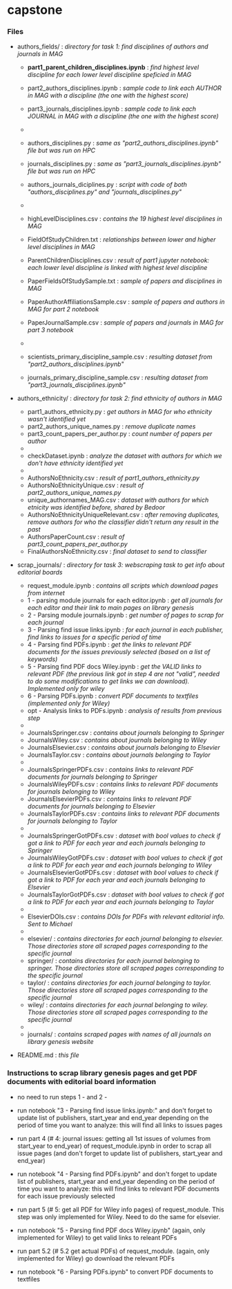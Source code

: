 # capstone

### Files

* authors_fields/ : *directory for task 1: find disciplines of authors and journals in MAG*
    * **part1_parent_children_disciplines.ipynb** : *find highest level discipline for each lower level discipline speficied in MAG*  
      
    * part2_authors_disciplines.ipynb : *sample code to link each AUTHOR in MAG with a discipline (the one with the highest score)*
    * part3_journals_disciplines.ipynb : *sample code to link each JOURNAL in MAG with a discipline (the one with the highest score)* 
    * 
    * authors_disciplines.py : *same as "part2_authors_disciplines.ipynb" file but was run on HPC*
    * journals_disciplines.py : *same as "part3_journals_disciplines.ipynb" file but was run on HPC*
    * authors_journals_diciplines.py : *script with code of both "authors_disciplines.py" and "journals_disciplines.py"* 
    * 
    * highLevelDisciplines.csv : *contains the 19 highest level disciplines in MAG*
    * FieldOfStudyChildren.txt : *relationships between lower and higher level disciplines in MAG*
    * ParentChildrenDisciplines.csv : *result of part1 jupyter notebook: each lower level discipline is linked with highest level discipline*
    * PaperFieldsOfStudySample.txt : *sample of papers and disciplines in MAG*
    * PaperAuthorAffiliationsSample.csv : *sample of papers and authors in MAG for part 2 notebook*
    * PaperJournalSample.csv : *sample of papers and journals in MAG for part 3 notebook* 
    * 
    * scientists_primary_discipline_sample.csv : *resulting dataset from "part2_authors_disciplines.ipynb"*
    * journals_primary_discipline_sample.csv : *resulting dataset from "part3_journals_disciplines.ipynb"*

* authors_ethnicity/ : *directory for task 2: find ethnicity of authors in MAG*
    * part1_authors_ethnicity.py : *get authors in MAG for who ethnicity wasn't identified yet*
    * part2_authors_unique_names.py : *remove duplicate names*
    * part3_count_papers_per_author.py : *count number of papers per author*
    * 
    * checkDataset.ipynb : *analyze the dataset with authors for which we don't have ethnicity identified yet*
    * 
    * AuthorsNoEthnicity.csv : *result of part1_authors_ethnicity.py*
    * AuthorsNoEthnicityUnique.csv : *result of part2_authors_unique_names.py*
    * unique_authornames_MAG.csv : *dataset with authors for which etnicity was identified before, shared by Bedoor*
    * AuthorsNoEthnicityUniqueRelevant.csv : *after removing duplicates, remove authors for who the classifier didn't return any result in the past*
    * AuthorsPaperCount.csv : *result of part3_count_papers_per_author.py*
    * FinalAuthorsNoEthnicity.csv : *final dataset to send to classifier*

* scrap_journals/ : *directory for task 3: webscraping task to get info about editorial boards*
    * request_module.ipynb : *contains all scripts which download pages from internet*
    * 1 - parsing module journals for each editor.ipynb : *get all journals for each editor and their link to main pages on library genesis*
    * 2 - Parsing module journals.ipynb : *get number of pages to scrap for each journal*
    * 3 - Parsing find issue links.ipynb : *for each journal in each publisher, find links to issues for a specific period of time*
    * 4 - Parsing find PDFs.ipynb : *get the links to relevant PDF documents for the issues previously selected (based on a list of keywords)*
    * 5 - Parsing find PDF docs Wiley.ipynb : *get the VALID links to relevant PDF (the previous link got in step 4 are not "valid", needed to do some modifications to get links we can download). Implemented only for wiley*
    * 6 - Parsing PDFs.ipynb : *convert PDF documents to textfiles (implemented only for Wiley)*
    * opt - Analysis links to PDFs.ipynb : *analysis of results from previous step*
    * 
    * JournalsSpringer.csv : *contains about journals belonging to Springer*
    * JournalsWiley.csv : *contains about journals belonging to Wiley*
    * JournalsElsevier.csv : *contains about journals belonging to Elsevier*
    * JournalsTaylor.csv : *contains about journals belonging to Taylor*
    * 
    * JournalsSpringerPDFs.csv : *contains links to relevant PDF documents for journals belonging to Springer*
    * JournalsWileyPDFs.csv : *contains links to relevant PDF documents for journals belonging to Wiley*
    * JournalsElsevierPDFs.csv : *contains links to relevant PDF documents for  journals belonging to Elsevier*
    * JournalsTaylorPDFs.csv : *contains links to relevant PDF documents for  journals belonging to Taylor*
    * 
    * JournalsSpringerGotPDFs.csv : *dataset with bool values to check if got a link to PDF for each year and each journals belonging to Springer*
    * JournalsWileyGotPDFs.csv : *dataset with bool values to check if got a link to PDF for each year and each journals belonging to Wiley*
    * JournalsElsevierGotPDFs.csv : *dataset with bool values to check if got a link to PDF for each year and each journals belonging to Elsevier*
    * JournalsTaylorGotPDFs.csv : *dataset with bool values to check if got a link to PDF for each year and each journals belonging to Taylor*
    * 
    * ElsevierDOIs.csv : *contains DOIs for PDFs with relevant editorial info. Sent to Michael*
    * 
    * elsevier/ : *contains directories for each journal belonging to elsevier. Those directories store all scraped pages corresponding to the specific journal*
    * springer/ : *contains directories for each journal belonging to springer. Those directories store all scraped pages corresponding to the specific journal*
    * taylor/ : *contains directories for each journal belonging to taylor. Those directories store all scraped pages corresponding to the specific journal*
    * wiley/ : *contains directories for each journal belonging to wiley. Those directories store all scraped pages corresponding to the specific journal*
    * 
    * journals/ : *contains scraped pages with names of all journals on library genesis website*

* README.md : *this file*


### Instructions to scrap library genesis pages and get PDF documents with editorial board information

* no need to run steps 1 - and 2 - 

* run notebook "3 - Parsing find issue links.ipynb:" and don't forget to update list of publishers, start_year and end_year depending on the period of time you want to analyze: this will find all links to issues pages

* run part 4 (# 4: journal issues: getting all 1st issues of volumes from start_year to end_year) of request_module.ipynb in order to scrap all issue pages (and don't forget to update list of publishers, start_year and end_year)

* run notebook "4 - Parsing find PDFs.ipynb" and don't forget to update list of publishers, start_year and end_year depending on the period of time you want to analyze: this will find links to relevant PDF documents for each issue previously selected

* run part 5 (# 5: get all PDF for Wiley info pages) of request_module. This step was only implemented for Wiley. Need to do the same for elsevier. 

* run notebook "5 - Parsing find PDF docs Wiley.ipynb" (again, only implemented for Wiley) to get valid links to releant PDFs

* run part 5.2 (# 5.2 get actual PDFs) of request_module. (again, only implemented for Wiley) go download the relevant PDFs

* run notebook  "6 - Parsing PDFs.ipynb" to convert PDF documents to textfiles




